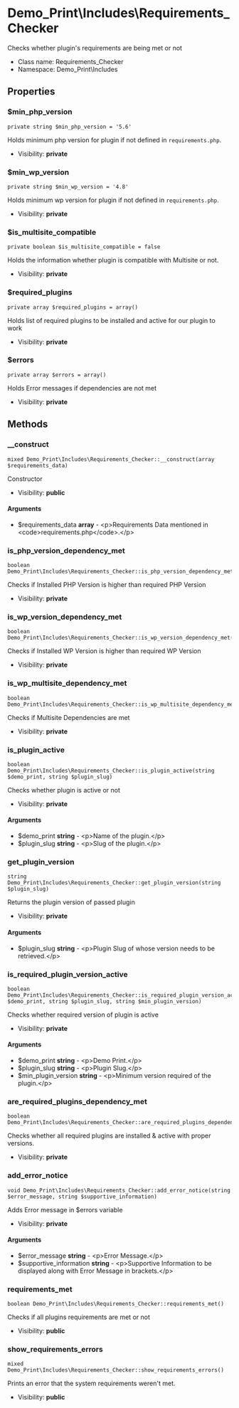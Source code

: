 Demo_Print\Includes\Requirements_Checker
===============

Checks whether plugin&#039;s requirements are being met or not




* Class name: Requirements_Checker
* Namespace: Demo_Print\Includes





Properties
----------


### $min_php_version

    private string $min_php_version = '5.6'

Holds minimum php version for plugin if not defined in `requirements.php`.



* Visibility: **private**


### $min_wp_version

    private string $min_wp_version = '4.8'

Holds minimum wp version for plugin if not defined in `requirements.php`.



* Visibility: **private**


### $is_multisite_compatible

    private boolean $is_multisite_compatible = false

Holds the information whether plugin is compatible with Multisite or not.



* Visibility: **private**


### $required_plugins

    private array $required_plugins = array()

Holds list of required plugins to be installed and active for our plugin to work



* Visibility: **private**


### $errors

    private array $errors = array()

Holds Error messages if dependencies are not met



* Visibility: **private**


Methods
-------


### __construct

    mixed Demo_Print\Includes\Requirements_Checker::__construct(array $requirements_data)

Constructor



* Visibility: **public**


#### Arguments
* $requirements_data **array** - &lt;p&gt;Requirements Data mentioned in &lt;code&gt;requirements.php&lt;/code&gt;.&lt;/p&gt;



### is_php_version_dependency_met

    boolean Demo_Print\Includes\Requirements_Checker::is_php_version_dependency_met()

Checks if Installed PHP Version is higher than required PHP Version



* Visibility: **private**




### is_wp_version_dependency_met

    boolean Demo_Print\Includes\Requirements_Checker::is_wp_version_dependency_met()

Checks if Installed WP Version is higher than required WP Version



* Visibility: **private**




### is_wp_multisite_dependency_met

    boolean Demo_Print\Includes\Requirements_Checker::is_wp_multisite_dependency_met()

Checks if Multisite Dependencies are met



* Visibility: **private**




### is_plugin_active

    boolean Demo_Print\Includes\Requirements_Checker::is_plugin_active(string $demo_print, string $plugin_slug)

Checks whether plugin is active or not



* Visibility: **private**


#### Arguments
* $demo_print **string** - &lt;p&gt;Name of the plugin.&lt;/p&gt;
* $plugin_slug **string** - &lt;p&gt;Slug of the plugin.&lt;/p&gt;



### get_plugin_version

    string Demo_Print\Includes\Requirements_Checker::get_plugin_version(string $plugin_slug)

Returns the plugin version of passed plugin



* Visibility: **private**


#### Arguments
* $plugin_slug **string** - &lt;p&gt;Plugin Slug of whose version needs to be retrieved.&lt;/p&gt;



### is_required_plugin_version_active

    boolean Demo_Print\Includes\Requirements_Checker::is_required_plugin_version_active(string $demo_print, string $plugin_slug, string $min_plugin_version)

Checks whether required version of plugin is active



* Visibility: **private**


#### Arguments
* $demo_print **string** - &lt;p&gt;Demo Print.&lt;/p&gt;
* $plugin_slug **string** - &lt;p&gt;Plugin Slug.&lt;/p&gt;
* $min_plugin_version **string** - &lt;p&gt;Minimum version required of the plugin.&lt;/p&gt;



### are_required_plugins_dependency_met

    boolean Demo_Print\Includes\Requirements_Checker::are_required_plugins_dependency_met()

Checks whether all required plugins are installed & active with proper versions.



* Visibility: **private**




### add_error_notice

    void Demo_Print\Includes\Requirements_Checker::add_error_notice(string $error_message, string $supportive_information)

Adds Error message in $errors variable



* Visibility: **private**


#### Arguments
* $error_message **string** - &lt;p&gt;Error Message.&lt;/p&gt;
* $supportive_information **string** - &lt;p&gt;Supportive Information to be displayed along with Error Message in brackets.&lt;/p&gt;



### requirements_met

    boolean Demo_Print\Includes\Requirements_Checker::requirements_met()

Checks if all plugins requirements are met or not



* Visibility: **public**




### show_requirements_errors

    mixed Demo_Print\Includes\Requirements_Checker::show_requirements_errors()

Prints an error that the system requirements weren't met.



* Visibility: **public**



